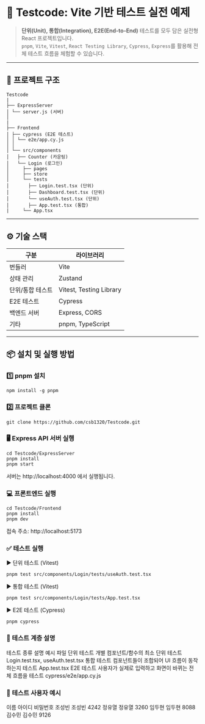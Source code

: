 # 🧪 Testcode: Vite 기반 테스트 실전 예제

> **단위(Unit), 통합(Integration), E2E(End-to-End)** 테스트를 모두 담은 실전형 React 프로젝트입니다.  
> `pnpm`, `Vite`, `Vitest`, `React Testing Library`, `Cypress`, `Express`를 활용해 전체 테스트 흐름을 체험할 수 있습니다.

---

## 📁 프로젝트 구조
```
Testcode
|
├── ExpressServer
│ └── server.js (서버)
│
|
├── Frontend
│ ├── cypress (E2E 테스트) 
│ │ └── e2e/app.cy.js
│ │
│ └── src/components
│   ├── Counter (카운팅)
│   └── Login (로그인)
│     ├── pages
│     ├── store
│     └── tests
│       ├── Login.test.tsx (단위)
│       ├── Dashboard.test.tsx (단위)
│       └── useAuth.test.tsx (단위)
│       ├── App.test.tsx (통합)
|     └── App.tsx
```

---

## ⚙️ 기술 스택

| 구분            | 라이브러리                           |
|----------------|--------------------------------------|
| 번들러          | Vite                                 |
| 상태 관리       | Zustand                              |
| 단위/통합 테스트 | Vitest, Testing Library              |
| E2E 테스트      | Cypress                              |
| 백엔드 서버     | Express, CORS                        |
| 기타           | pnpm, TypeScript                     |

---

## 📦 설치 및 실행 방법

### 1️⃣ pnpm 설치

```
npm install -g pnpm
```


### 2️⃣ 프로젝트 클론
```
git clone https://github.com/csb1320/Testcode.git
```

### 🖥 Express API 서버 실행
```
cd Testcode/ExpressServer
pnpm install
pnpm start
```

서버는 http://localhost:4000 에서 실행됩니다.

### 💻 프론트엔드 실행
```
cd Testcode/Frontend
pnpm install
pnpm dev
```

접속 주소: http://localhost:5173

### ✅ 테스트 실행
▶ 단위 테스트 (Vitest)
```
pnpm test src/components/Login/tests/useAuth.test.tsx
```

▶ 통합 테스트 (Vitest)
```
pnpm test src/components/Login/tests/App.test.tsx
```

▶ E2E 테스트 (Cypress)
```
pnpm cypress
```

### 🧪 테스트 계층 설명
테스트 종류	설명	예시 파일
단위 테스트	개별 컴포넌트/함수의 최소 단위 테스트	Login.test.tsx, useAuth.test.tsx
통합 테스트	컴포넌트들이 조합되어 UI 흐름이 동작하는지 테스트	App.test.tsx
E2E 테스트	사용자가 실제로 입력하고 화면이 바뀌는 전체 흐름을 테스트	cypress/e2e/app.cy.js

### 👥 테스트 사용자 예시
이름	아이디	비밀번호
조성빈	조성빈	4242
정유열	정유열	3260
임두현	임두현	8088
김수민	김수민	9126

